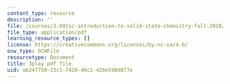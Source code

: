 ```yaml
---
content_type: resource
description: ''
file: /courses/3-091sc-introduction-to-solid-state-chemistry-fall-2010/ab24775023c1742046c242be598d877e_fFg4uXMpnV0.pdf
file_type: application/pdf
learning_resource_types: []
license: https://creativecommons.org/licenses/by-nc-sa/4.0/
ocw_type: OCWFile
resourcetype: Document
title: 3play pdf file
uid: ab247750-23c1-7420-46c2-42be598d877e
---
```

